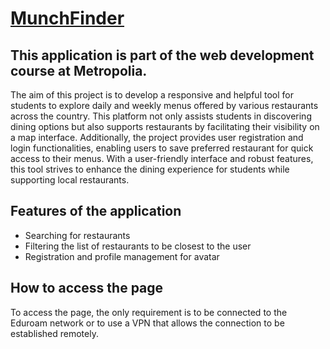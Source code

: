 # [MunchFinder](https://users.metropolia.fi/~stefanot/web-restaurant-app/documents/)

## This application is part of the web development course at Metropolia.

The aim of this project is to develop a responsive and helpful tool for students to explore daily and weekly menus offered by various restaurants across the country. This platform not only assists students in discovering dining options but also supports restaurants by facilitating their visibility on a map interface. Additionally, the project provides user registration and login functionalities, enabling users to save preferred restaurant for quick access to their menus. With a user-friendly interface and robust features, this tool strives to enhance the dining experience for students while supporting local restaurants.

## Features of the application

- Searching for restaurants
- Filtering the list of restaurants to be closest to the user
- Registration and profile management for avatar

## How to access the page

To access the page, the only requirement is to be connected to the Eduroam network or to use a VPN that allows the connection to be established remotely.
